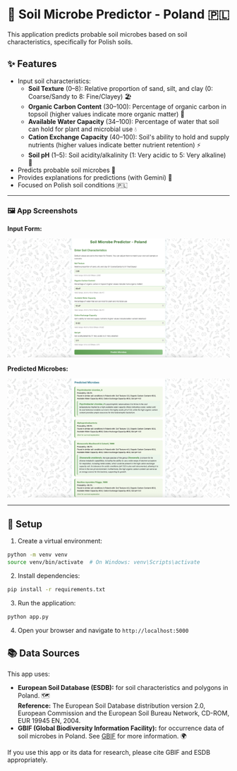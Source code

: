 # 🌱 Soil Microbe Predictor - Poland 🇵🇱

This application predicts probable soil microbes based on soil characteristics, specifically for Polish soils. 

## ✨ Features

- Input soil characteristics:
  - **Soil Texture** (0–8): Relative proportion of sand, silt, and clay (0: Coarse/Sandy to 8: Fine/Clayey) 🏖️
  - **Organic Carbon Content** (30–100): Percentage of organic carbon in topsoil (higher values indicate more organic matter) 🌿
  - **Available Water Capacity** (34–100): Percentage of water that soil can hold for plant and microbial use 💧
  - **Cation Exchange Capacity** (40–100): Soil's ability to hold and supply nutrients (higher values indicate better nutrient retention) ⚡
  - **Soil pH** (1–5): Soil acidity/alkalinity (1: Very acidic to 5: Very alkaline) 🧪
- Predicts probable soil microbes 🔬
- Provides explanations for predictions (with Gemini) 🤖
- Focused on Polish soil conditions 🇵🇱

---

### 🖼️ App Screenshots

**Input Form:**

![Input Form](static/Input.png)

**Predicted Microbes:**

![Predicted Microbes](static/Predicted.png)

---

## 🚀 Setup

1. Create a virtual environment:
```bash
python -m venv venv
source venv/bin/activate  # On Windows: venv\Scripts\activate
```

2. Install dependencies:
```bash
pip install -r requirements.txt
```

3. Run the application:
```bash
python app.py
```

4. Open your browser and navigate to `http://localhost:5000`

## 📚 Data Sources

This app uses:
- **European Soil Database (ESDB):** for soil characteristics and polygons in Poland. 🗺️  
  **Reference:** The European Soil Database distribution version 2.0, European Commission and the European Soil Bureau Network, CD-ROM, EUR 19945 EN, 2004.
- **GBIF (Global Biodiversity Information Facility):** for occurrence data of soil microbes in Poland. See [GBIF](https://www.gbif.org/) for more information. 🌍

If you use this app or its data for research, please cite GBIF and ESDB appropriately.


